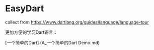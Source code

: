 # EasyDart
collect from https://www.dartlang.org/guides/language/language-tour

更加方便的学习Dart语言：

 [一个简单的Dart] (A_一个简单的Dart Demo.md)
